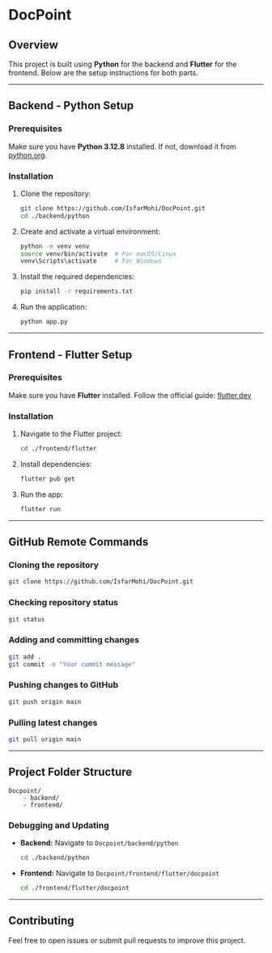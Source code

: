 
# DocPoint

## Overview
This project is built using **Python** for the backend and **Flutter** for the frontend. Below are the setup instructions for both parts.

---

## Backend - Python Setup

### Prerequisites
Make sure you have **Python 3.12.8** installed. If not, download it from [python.org](https://www.python.org/).

### Installation
1. Clone the repository:
   ```bash
   git clone https://github.com/IsfarMohi/DocPoint.git
   cd ./backend/python
   ```

2. Create and activate a virtual environment:
   ```bash
   python -m venv venv
   source venv/bin/activate  # For macOS/Linux
   venv\Scripts\activate     # For Windows
   ```

3. Install the required dependencies:
   ```bash
   pip install -r requirements.txt
   ```

4. Run the application:
   ```bash
   python app.py
   ```

---

## Frontend - Flutter Setup

### Prerequisites
Make sure you have **Flutter** installed. Follow the official guide: [flutter.dev](https://flutter.dev/docs/get-started/install)

### Installation
1. Navigate to the Flutter project:
   ```bash
   cd ./frontend/flutter
   ```

2. Install dependencies:
   ```bash
   flutter pub get
   ```

3. Run the app:
   ```bash
   flutter run
   ```

---

## GitHub Remote Commands

### Cloning the repository
```bash
git clone https://github.com/IsfarMohi/DocPoint.git
```

### Checking repository status
```bash
git status
```

### Adding and committing changes
```bash
git add .
git commit -m "Your commit message"
```

### Pushing changes to GitHub
```bash
git push origin main
```

### Pulling latest changes
```bash
git pull origin main
```

---

## Project Folder Structure
```
Docpoint/
    - backend/
    - frontend/
```

### Debugging and Updating
- **Backend:** Navigate to `Docpoint/backend/python`
  ```bash
  cd ./backend/python
  ```
- **Frontend:** Navigate to `Docpoint/frontend/flutter/docpoint`
  ```bash
  cd ./frontend/flutter/docpoint
  ```

---

## Contributing
Feel free to open issues or submit pull requests to improve this project.


